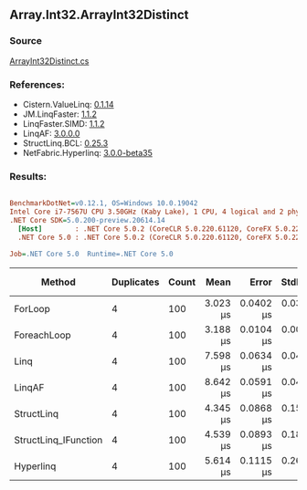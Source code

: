 ﻿## Array.Int32.ArrayInt32Distinct

### Source
[ArrayInt32Distinct.cs](../LinqBenchmarks/Array/Int32/ArrayInt32Distinct.cs)

### References:
- Cistern.ValueLinq: [0.1.14](https://www.nuget.org/packages/Cistern.ValueLinq/0.1.14)
- JM.LinqFaster: [1.1.2](https://www.nuget.org/packages/JM.LinqFaster/1.1.2)
- LinqFaster.SIMD: [1.1.2](https://www.nuget.org/packages/LinqFaster.SIMD/1.0.3)
- LinqAF: [3.0.0.0](https://www.nuget.org/packages/LinqAF/3.0.0.0)
- StructLinq.BCL: [0.25.3](https://www.nuget.org/packages/StructLinq.BCL/0.25.3)
- NetFabric.Hyperlinq: [3.0.0-beta35](https://www.nuget.org/packages/NetFabric.Hyperlinq/3.0.0-beta35)

### Results:
``` ini

BenchmarkDotNet=v0.12.1, OS=Windows 10.0.19042
Intel Core i7-7567U CPU 3.50GHz (Kaby Lake), 1 CPU, 4 logical and 2 physical cores
.NET Core SDK=5.0.200-preview.20614.14
  [Host]        : .NET Core 5.0.2 (CoreCLR 5.0.220.61120, CoreFX 5.0.220.61120), X64 RyuJIT
  .NET Core 5.0 : .NET Core 5.0.2 (CoreCLR 5.0.220.61120, CoreFX 5.0.220.61120), X64 RyuJIT

Job=.NET Core 5.0  Runtime=.NET Core 5.0  

```
|               Method | Duplicates | Count |     Mean |     Error |    StdDev | Ratio | RatioSD |  Gen 0 | Gen 1 | Gen 2 | Allocated |
|--------------------- |----------- |------ |---------:|----------:|----------:|------:|--------:|-------:|------:|------:|----------:|
|              ForLoop |          4 |   100 | 3.023 μs | 0.0402 μs | 0.0335 μs |  1.00 |    0.00 | 2.8687 |     - |     - |    6008 B |
|          ForeachLoop |          4 |   100 | 3.188 μs | 0.0104 μs | 0.0092 μs |  1.05 |    0.01 | 2.8687 |     - |     - |    6008 B |
|                 Linq |          4 |   100 | 7.598 μs | 0.0634 μs | 0.0495 μs |  2.51 |    0.04 | 2.0599 |     - |     - |    4312 B |
|               LinqAF |          4 |   100 | 8.642 μs | 0.0591 μs | 0.0494 μs |  2.86 |    0.04 | 5.9204 |     - |     - |   12400 B |
|           StructLinq |          4 |   100 | 4.345 μs | 0.0868 μs | 0.1544 μs |  1.44 |    0.04 | 0.0153 |     - |     - |      32 B |
| StructLinq_IFunction |          4 |   100 | 4.539 μs | 0.0893 μs | 0.1824 μs |  1.50 |    0.07 |      - |     - |     - |         - |
|            Hyperlinq |          4 |   100 | 5.614 μs | 0.1115 μs | 0.2672 μs |  1.87 |    0.09 |      - |     - |     - |         - |
